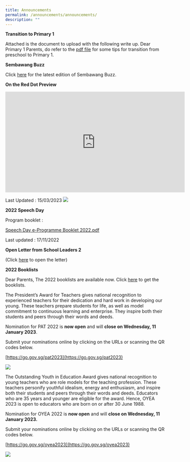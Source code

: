 ```yaml
---
title: Announcements
permalink: /announcements/announcements/
description: ""
---
```

**Transition to Primary 1**

Attached is the document to upload with the following write up. Dear Primary 1 Parents, do refer to the&nbsp;[pdf file](https://moe-sembawangpri-staging.netlify.app/files/transition.pdf)&nbsp;for some tips for transition from preschool to Primary 1.

**Sembawang Buzz**

Click&nbsp;[here](https://sites.google.com/moe.edu.sg/sbps-buzz/home)&nbsp;for the latest edition of Sembawang Buzz.

**On the Red Dot Preview**

<iframe allowfullscreen="" allow="accelerometer; autoplay; clipboard-write; encrypted-media; gyroscope; picture-in-picture; web-share" frameborder="0" title="YouTube video player" src="https://www.youtube.com/embed/uT1NE5ru3U4" height="315" width="560"></iframe>

Last Updated : 15/03/2023 
<img src="https://moe-sembawangpri-staging.netlify.app/images/MK%20Open%20House%202023.jpeg">

**2022 Speech Day**

Program booklet :&nbsp;

[Speech Day e-Programme Booklet 2022.pdf](https://moe-sembawangpri-staging.netlify.app/files/Speech%20Day%20e-Programme%20Booklet%202022.pdf)

Last updated : 17/11/2022

**Open Letter from School Leaders 2**

(Click&nbsp;[here](https://moe-sembawangpri-staging.netlify.app/files/Open%20Letter%20from%20SLs_02-2022.pdf)&nbsp;to open the letter)

**2022 Booklists**

Dear Parents, The 2022 booklists are available now. Click&nbsp;[here](https://moe-sembawangpri-staging.netlify.app/for-parents/useful-contacts/booklist)&nbsp;to get the booklists.

The President’s Award for Teachers gives national recognition to experienced teachers for their dedication and hard work in developing our young. These teachers prepare students for life, as well as model commitment to continuous learning and enterprise. They inspire both their students and peers through their words and deeds.

Nomination for PAT 2022 is&nbsp;**now open**&nbsp;and will&nbsp;**close on Wednesday, 11 January 2023**. &nbsp;

Submit your nominations online by clicking on the URLs or scanning the QR codes below.

[https://go.gov.sg/pat2023](https://go.gov.sg/pat2023)

<img src="https://moe-sembawangpri-staging.netlify.app/images/pat2023-01%20(002).jpg">

The Outstanding Youth in Education Award gives national recognition to young teachers who are role models for the teaching profession. These teachers personify youthful idealism, energy and enthusiasm, and inspire both their students and peers through their words and deeds. Educators who are 35 years and younger are eligible for the award. Hence, OYEA 2023 is open to educators who are born on or after 30 June 1988.

Nomination for OYEA 2022 is&nbsp;**now open**&nbsp;and will&nbsp;**close on Wednesday, 11 January 2023.**&nbsp;&nbsp;

Submit your nominations online by clicking on the URLs or scanning the QR codes below.

[https://go.gov.sg/oyea2023](https://go.gov.sg/oyea2023)

<img src="https://d33wubrfki0l68.cloudfront.net/91b806f9a195cc6f8e9852e2da4bd43698c42f42/9a5ba/images/oyea2023-poster.png">